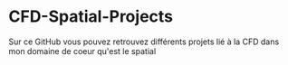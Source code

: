 # CFD-Spatial-Projects

Sur ce GitHub vous pouvez retrouvez différents projets lié à la CFD dans mon domaine de coeur qu'est le spatial
